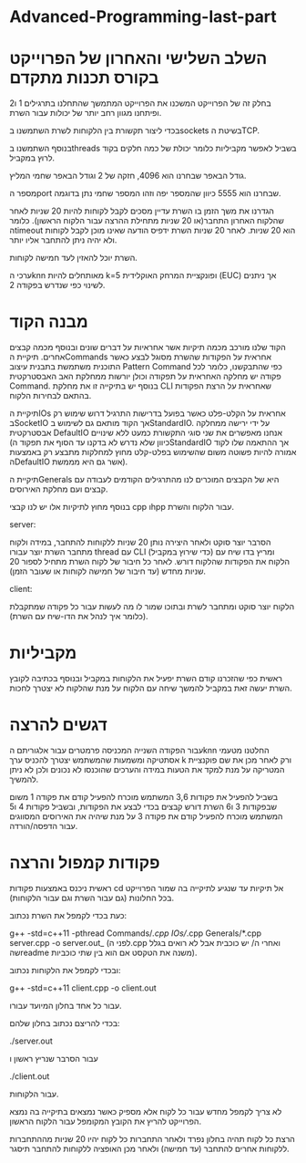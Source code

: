 # Advanced-Programming-last-part

# השלב השלישי והאחרון של הפרוייקט בקורס תכנות מתקדם
בחלק זה של הפרוייקט המשכנו את הפרוייקט המתמשך שהתחלנו בתרגילים 1 ו2 ופיתחנו
מגוון רחב יותר של יכולות עבור השרת.

בכדי ליצור תקשורת בין הלקוחות לשרת השתמשנו בsockets בשיטת הTCP.

בנוסף השתמשנו בthreads בשביל לאפשר מקביליות כלומר יכולת של כמה חלקים בקוד לרוץ במקביל.

גודל הבאפר שבחרנו הוא 4096, חזקה של 2 וגודל הבאפר שחמי המליץ.

מספר הport שבחרנו הוא 5555 כיוון שהמספר יפה וזהו המספר שחמי נתן בדוגמה.

הגדרנו את משך הזמן בו השרת עדיין מסכים לקבל לקוחות להיות 20 שניות לאחר שהלקוח האחרון התחבר(או 20 שניות מתחילת ההרצה עבור הלקוח הראשון).
כלומר הtimeout הוא 20 שניות.
לאחר 20 שניות השרת ידפיס הודעה שאינו מוכן לקבל לקוחות ולא יהיה ניתן להתחבר אליו יותר.

השרת יוכל להאזין לעד חמישה לקוחות.

ערכי הknn מאותחלים להיות k=5 ופונקציית המרחק האוקלידית (EUC) אך ניתנים לשינוי כפי שנדרש בפקודה 2.


# מבנה הקוד
הקוד שלנו מורכב מכמה תיקיות אשר אחראיות על דברים שונים ובנוסף מכמה קבצים אחרים.
תיקיית הCommands אחראית על הפקודות שהשרת מסוגל לבצע כאשר התוכנית משתמשת בתבנית עיצוב Pattern Command כפי שהתבקשנו, כלומר לכל פקודה יש מחלקה האחראית על תפקודה וכולן יורשות ממחלקת האב האבסטרקטית Command.
בנוסף יש בתיקייה זו את מחלקת CLI שאחראית על הרצת הפקודות בהתאם לבחירות הלקוח.

תיקיית הIOs אחראית על הקלט-פלט כאשר בפועל בדרישות התרגיל דרוש שימוש רק בSocketIO אך הקוד מותאם גם לשימוש בStandardIO.
על ידי ירישה ממחלקה אבסטרקטית DefaultIO אנחנו מאפשרים את שני סוגי התקשורת כמעט ללא שינויים (כיוון שלא נדרש לא בדקנו עד הסוף את תפקוד הStandardIO אך ההתאמה שלו לקוד אמורה להיות פשוטה משום שהשימוש בפלט-קלט מחוץ למחלקות מתבצע רק באמצעות הDefaultIO אשר גם היא מממשת).

תיקיית הGenerals היא של הקבצים המוכרים לנו מהתרגילים הקודמים לעבודה עם קבצים ועם מחלקת האירוסים.

בנוסף מחוץ לתיקיות אלו יש לנו קבצי cpp וhpp עבור הלקוח והשרת.

server:

הסרבר יוצר סוקט ולאחר היצירה נותן 20 שניות ללקוחות להתחבר, במידה ולקוח מתחבר השרת יוצר עבורו thread עם CLI (כדי שירוץ במקביל) ומריץ בדו שיח עם הלקוח את הפקודות שהלקוח דורש.
לאחר כל חיבור של לקוח השרת מתחיל לספור 20 שניות מחדש (עד חיבור של חמישה לקוחות או שעובר הזמן).

client:

הלקוח יוצר סוקט ומתחבר לשרת ובתוכו שמור לו מה לעשות עבור כל פקודה שמתקבלת (כלומר איך לנהל את הדו-שיח עם השרת).

# מקביליות
ראשית כפי שהזכרנו קודם השרת יפעיל את הלקוחות במקביל ובנוסף בכתיבה לקובץ השרת יעשה זאת במקביל להמשך שיחה עם הלקוח על מנת שהלקוח לא יצטרך לחכות.

# דגשים להרצה
עבור הפקודה השנייה המכניסה פרמטרים עבור אלגוריתם הknn החלטנו מטעמי אסתטיקה ומשמעות שהמשתמש יצטרך להכניס ערך k ורק לאחר מכן את שם פוקנציית המטריקה על מנת למקד את הטעות במידה והערכים שהוכנסו לא נכונים ולכן לא ניתן להמשיך.

בשביל להפעיל את פקודות 3,6 המשתמש מוכרח להפעיל קודם את פקודה 1 משום שבפקודות 3 ו6 השרת דורש קבצים בכדי לבצע את הפקודות, ובשביל פקודות 4 ו5 המשתמש מוכרח להפעיל קודם את פקודה 3 על מנת שיהיה את האירוסים המסווגים עבור הדפסה/הורדה.


# פקודות קמפול והרצה

ראשית ניכנס באמצעות פקודות cd אל תיקיות עד שנגיע לתיקייה בה שמור הפרוייקט בכל החלונות (גם עבור השרת וגם עבור הלקוחות).

כעת בכדי לקמפל את השרת נכתוב:

g++ -std=c++11 -pthread Commands/*.cpp IOs/*.cpp Generals/*.cpp server.cpp -o server.out_
(לפני ה.cpp ואחרי ה/ יש כוכבית אבל לא רואים בגלל שהreadme משנה את הטקסט אם הוא בין שתי כוכביות).

ובכדי לקמפל את הלקוחות נכתוב:

g++ -std=c++11 client.cpp -o client.out

עבור כל אחד בחלון המיועד עבורו.

בכדי להריצם נכתוב בחלון שלהם:

./server.out

עבור הסרבר שנריץ ראשון ו

./client.out

עבור הלקוחות.

לא צריך לקמפל מחדש עבור כל לקוח אלא מספיק כאשר נמצאים בתיקייה בה נמצא הפרוייקט להריץ את הקובץ המקומפל עבור הלקוח הראשון.

הרצת כל לקוח תהיה בחלון נפרד ולאחר התחברות כל לקוח יהיו 20 שניות מההתחברות ללקוחות אחרים להתחבר (עד חמישה) ולאחר מכן האופציה ללקוחות להתחבר תיסגר.
